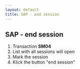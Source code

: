 ```yaml
---
layout: default
title: SAP - end session
---
```


## SAP - end session

1. Transaction **SM04**
2. List with all sessions will open
3. Mark the session
4. Klick the button "end session"
